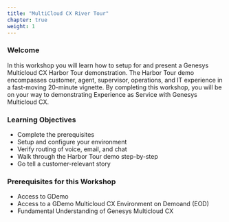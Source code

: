 ```yaml
---
title: "MultiCloud CX River Tour"
chapter: true
weight: 1
---
```

### Welcome

In this workshop you will learn how to setup for and present a Genesys Multicloud CX Harbor Tour demonstration.  The Harbor Tour demo encompasses customer, agent, supervisor, operations, and IT experience in a fast-moving 20-minute vignette.  By completing this workshop, you will be on your way to demonstrating Experience as Service with Genesys Multicloud CX.  

### Learning Objectives
- Complete the prerequisites
- Setup and configure your environment
- Verify routing of voice, email, and chat
- Walk through the Harbor Tour demo step-by-step
- Go tell a customer-relevant story

### Prerequisites for this Workshop 
- Access to GDemo
- Access to a GDemo Multicloud CX Environment on Demoand (EOD)
- Fundamental Understanding of Genesys Multicloud CX
